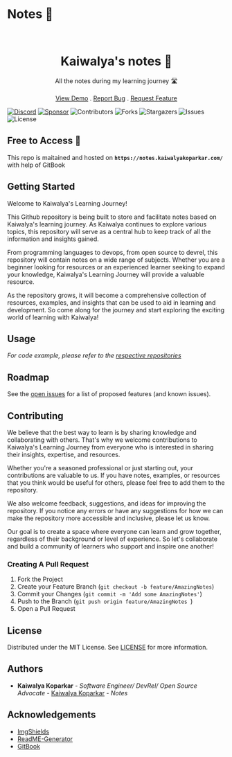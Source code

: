 # Notes 📝
<br/>
<p align="center">
<h1 align="center">Kaiwalya's notes 📝</h3>


  <p align="center">
    All the notes during my learning journey 🛣️
    <br/>
    <br/>
    <a href="https://notes.kaiwalyakoparkar.com/">View Demo</a>
    .
    <a href="https://github.com/kaiwalyakoparkar/notes/issues">Report Bug</a>
    .
    <a href="https://github.com/kaiwalyakoparkar/notes/issues">Request Feature</a>
  </p>
</p>

[![Discord](https://img.shields.io/discord/907150172725862420)](https://community.kaiwalyakoparkar.com) 
[![Sponsor](https://img.shields.io/github/sponsors/kaiwalyakoparkar?color=light%20green)](https://github.com/sponsors/kaiwalyakoparkar)
![Contributors](https://img.shields.io/github/contributors/kaiwalyakoparkar/notes?color=dark-green) ![Forks](https://img.shields.io/github/forks/kaiwalyakoparkar/notes?style=social) 
![Stargazers](https://img.shields.io/github/stars/kaiwalyakoparkar/notes?style=social) 
![Issues](https://img.shields.io/github/issues/kaiwalyakoparkar/notes) 
![License](https://img.shields.io/github/license/kaiwalyakoparkar/notes)


## Free to Access 💸

This repo is maitained and hosted on **`https://notes.kaiwalyakoparkar.com/`** with help of GitBook

## Getting Started

Welcome to Kaiwalya's Learning Journey!

This Github repository is being built to store and facilitate notes based on Kaiwalya's learning journey. As Kaiwalya continues to explore various topics, this repository will serve as a central hub to keep track of all the information and insights gained.

From programming languages to devops, from open source to devrel, this repository will contain notes on a wide range of subjects. Whether you are a beginner looking for resources or an experienced learner seeking to expand your knowledge, Kaiwalya's Learning Journey will provide a valuable resource.

As the repository grows, it will become a comprehensive collection of resources, examples, and insights that can be used to aid in learning and development. So come along for the journey and start exploring the exciting world of learning with Kaiwalya!

## Usage


_For code example, please refer to the [respective repositories](https://github.com/kaiwalyakoparkar?tab=repositories )_

## Roadmap

See the [open issues](https://github.com/kaiwalyakoparkar/notes/issues) for a list of proposed features (and known issues).

## Contributing

We believe that the best way to learn is by sharing knowledge and collaborating with others. That's why we welcome contributions to Kaiwalya's Learning Journey from everyone who is interested in sharing their insights, expertise, and resources.

Whether you're a seasoned professional or just starting out, your contributions are valuable to us. If you have notes, examples, or resources that you think would be useful for others, please feel free to add them to the repository.

We also welcome feedback, suggestions, and ideas for improving the repository. If you notice any errors or have any suggestions for how we can make the repository more accessible and inclusive, please let us know.

Our goal is to create a space where everyone can learn and grow together, regardless of their background or level of experience. So let's collaborate and build a community of learners who support and inspire one another!

### Creating A Pull Request

1. Fork the Project
2. Create your Feature Branch (`git checkout -b feature/AmazingNotes`)
3. Commit your Changes (`git commit -m 'Add some AmazingNotes'`)
4. Push to the Branch (`git push origin feature/AmazingNotes `)
5. Open a Pull Request

## License

Distributed under the MIT License. See [LICENSE](https://github.com/kaiwalyakoparkar/notes/blob/main/LICENSE.md) for more information.

## Authors

* **Kaiwalya Koparkar** - *Software Engineer/ DevRel/ Open Source Advocate* - [Kaiwalya Koparkar](https://github.com/kaiwalyakoparkar/) - *Notes*

## Acknowledgements

* [ImgShields](https://shields.io/)
* [ReadME-Generator](https://github.com/ShaanCoding/ReadME-Generator)
* [GitBook](https://gitbook.com/)
